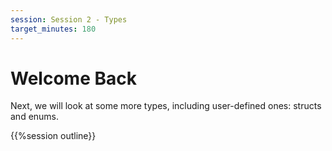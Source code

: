 ```yaml
---
session: Session 2 - Types
target_minutes: 180
---
```


# Welcome Back

Next, we will look at some more types, including user-defined ones: structs and enums.

{{%session outline}}
